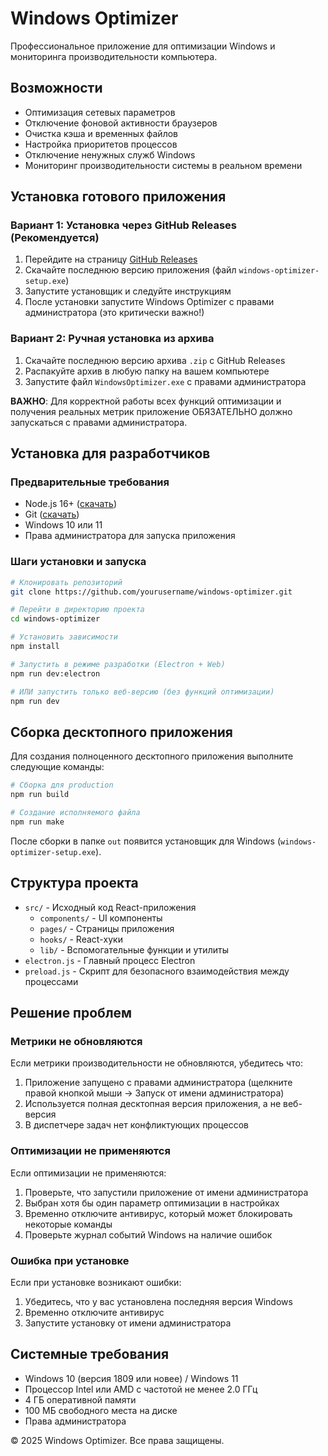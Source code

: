 
# Windows Optimizer

Профессиональное приложение для оптимизации Windows и мониторинга производительности компьютера.

## Возможности

- Оптимизация сетевых параметров
- Отключение фоновой активности браузеров
- Очистка кэша и временных файлов
- Настройка приоритетов процессов
- Отключение ненужных служб Windows
- Мониторинг производительности системы в реальном времени

## Установка готового приложения

### Вариант 1: Установка через GitHub Releases (Рекомендуется)

1. Перейдите на страницу [GitHub Releases](https://github.com/yourusername/windows-optimizer/releases)
2. Скачайте последнюю версию приложения (файл `windows-optimizer-setup.exe`)
3. Запустите установщик и следуйте инструкциям
4. После установки запустите Windows Optimizer с правами администратора (это критически важно!)

### Вариант 2: Ручная установка из архива

1. Скачайте последнюю версию архива `.zip` с GitHub Releases
2. Распакуйте архив в любую папку на вашем компьютере
3. Запустите файл `WindowsOptimizer.exe` с правами администратора

**ВАЖНО**: Для корректной работы всех функций оптимизации и получения реальных метрик приложение ОБЯЗАТЕЛЬНО должно запускаться с правами администратора.

## Установка для разработчиков

### Предварительные требования

- Node.js 16+ ([скачать](https://nodejs.org/))
- Git ([скачать](https://git-scm.com/))
- Windows 10 или 11
- Права администратора для запуска приложения

### Шаги установки и запуска

```bash
# Клонировать репозиторий
git clone https://github.com/yourusername/windows-optimizer.git

# Перейти в директорию проекта
cd windows-optimizer

# Установить зависимости
npm install

# Запустить в режиме разработки (Electron + Web)
npm run dev:electron

# ИЛИ запустить только веб-версию (без функций оптимизации)
npm run dev
```

## Сборка десктопного приложения

Для создания полноценного десктопного приложения выполните следующие команды:

```bash
# Сборка для production
npm run build

# Создание исполняемого файла
npm run make
```

После сборки в папке `out` появится установщик для Windows (`windows-optimizer-setup.exe`).

## Структура проекта

- `src/` - Исходный код React-приложения
  - `components/` - UI компоненты
  - `pages/` - Страницы приложения
  - `hooks/` - React-хуки
  - `lib/` - Вспомогательные функции и утилиты
- `electron.js` - Главный процесс Electron
- `preload.js` - Скрипт для безопасного взаимодействия между процессами

## Решение проблем

### Метрики не обновляются

Если метрики производительности не обновляются, убедитесь что:

1. Приложение запущено с правами администратора (щелкните правой кнопкой мыши -> Запуск от имени администратора)
2. Используется полная десктопная версия приложения, а не веб-версия
3. В диспетчере задач нет конфликтующих процессов

### Оптимизации не применяются

Если оптимизации не применяются:

1. Проверьте, что запустили приложение от имени администратора
2. Выбран хотя бы один параметр оптимизации в настройках
3. Временно отключите антивирус, который может блокировать некоторые команды
4. Проверьте журнал событий Windows на наличие ошибок

### Ошибка при установке

Если при установке возникают ошибки:

1. Убедитесь, что у вас установлена последняя версия Windows
2. Временно отключите антивирус
3. Запустите установку от имени администратора

## Системные требования

- Windows 10 (версия 1809 или новее) / Windows 11
- Процессор Intel или AMD с частотой не менее 2.0 ГГц
- 4 ГБ оперативной памяти
- 100 МБ свободного места на диске
- Права администратора

© 2025 Windows Optimizer. Все права защищены.
